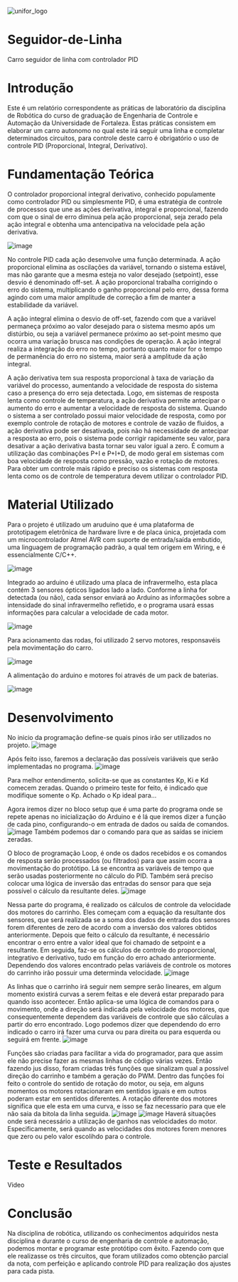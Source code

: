 ![unifor_logo](https://user-images.githubusercontent.com/32148244/30723505-3ff3405a-9f0e-11e7-81fc-152139920f83.jpg)

# Seguidor-de-Linha
Carro seguidor de linha com controlador PID

# Introdução
Este é um relatório correspondente as práticas de laboratório da disciplina de Robótica do curso de graduação de Engenharia de Controle e Automação da Universidade de Fortaleza. Estas práticas consistem em elaborar um carro autonomo no qual este irá seguir uma linha e completar determinados circuitos, para controle deste carro é obrigatório o uso de controle PID (Proporcional, Integral, Derivativo).

# Fundamentação Teórica
O controlador proporcional integral derivativo, conhecido populamente como controlador PID ou simplesmente PID, é uma estratégia de controle de processos que une as ações derivativa, integral e proporcional, fazendo com que o sinal de erro diminua pela ação proporcional, seja zerado pela ação integral e obtenha uma antencipativa na velocidade pela ação derivativa.

![image](https://user-images.githubusercontent.com/32148244/30890172-37492e3a-a2f9-11e7-8d54-d9a767ae875c.png)

No controle PID cada ação desenvolve uma função determinada.
A ação proporcional elimina as oscilações da variável, tornando o sistema estável, mas não garante que a mesma esteja no valor desejado (setpoint), esse desvio é denominado off-set. A ação proporcional trabalha corrigindo o erro do sistema, multiplicando o ganho proporcional pelo erro, dessa forma agindo com uma maior amplitude de correção a fim de manter a estabilidade da variável.

A ação integral elimina o desvio de off-set, fazendo com que a variável permaneça próximo ao valor desejado para o sistema mesmo após um distúrbio,  ou seja a variável permanece próximo ao set-point mesmo que ocorra uma variação brusca nas condições de operação. A ação integral realiza a integração do erro no tempo, portanto quanto maior for o tempo de permanência do erro no sistema, maior será a amplitude da ação integral.

A ação derivativa tem sua resposta  proporcional à taxa de variação da variável do processo, aumentando a velocidade de resposta do sistema caso a presença do erro seja detectada. Logo, em sistemas de resposta lenta como controle de temperatura, a ação derivativa permite antecipar o aumento do erro e aumentar a velocidade de resposta do sistema. Quando o sistema a ser controlado possui maior velocidade de resposta, como por exemplo controle de rotação de motores e controle de vazão de fluidos, a ação derivativa pode ser desativada, pois não há necessidade de antecipar a resposta ao erro, pois o sistema pode corrigir rapidamente seu valor, para desativar a ação derivativa basta tornar seu valor igual a zero.
É comum a utilização das combinações P+I e P+I+D, de modo geral em sistemas com boa velocidade de resposta como pressão, vazão e rotação de motores. Para obter um controle mais rápido e preciso os sistemas com resposta lenta como os de controle de temperatura devem utilizar o controlador PID.

# Material Utilizado
Para o projeto é utilizado um aruduino que é  uma plataforma de prototipagem eletrônica de hardware livre e de placa única, projetada com um microcontrolador Atmel AVR com suporte de entrada/saída embutido, uma linguagem de programação padrão, a qual tem origem em Wiring, e é essencialmente C/C++.

![image](https://user-images.githubusercontent.com/32148244/30890496-5d0e6976-a2fb-11e7-9221-f2f6f4a966d4.png)

Integrado ao arduino é utilizado uma placa de infravermelho, esta placa contém 3 sensores ópticos ligados lado a lado. Conforme a linha for detectada (ou não), cada sensor enviará ao Arduino as informações sobre a intensidade do sinal infravermelho refletido, e o programa usará essas informações para calcular a velocidade de cada motor.

![image](https://user-images.githubusercontent.com/32148244/30890555-99c9c950-a2fb-11e7-9b60-b21ccccc54d2.png)

Para acionamento das rodas, foi utilizado 2 servo motores, responsavéis pela movimentação do carro.

![image](https://user-images.githubusercontent.com/32148244/30890761-d74d0f48-a2fc-11e7-9dfa-e5fa685cd1b2.png)

A alimentação do arduino e motores foi através de um pack de baterias.

![image](https://user-images.githubusercontent.com/32148244/30890726-9669a0ea-a2fc-11e7-924b-27c59c40a049.png)

# Desenvolvimento
No inicio da programação define-se quais pinos irão ser utilizados no projeto.
![image](https://user-images.githubusercontent.com/32027941/30883629-27b02034-a2e3-11e7-99dc-43647386c345.png)

Após feito isso, faremos a declaração das possíveis variáveis que serão implementadas no programa.
![image](https://user-images.githubusercontent.com/32027941/30883870-f73be7d4-a2e3-11e7-8155-29fc88930e7e.png)

Para melhor entendimento, solicita-se que as constantes Kp, Ki e Kd comecem zeradas. Quando o primeiro teste for feito, 
é indicado que modifique somente o Kp. Achado o Kp ideal para...

Agora iremos dizer no bloco setup que é uma parte do programa onde se repete apenas no inicialização do Arduino e é lá que iremos dizer a função de cada pino,  configurando-o em entrada de dados ou saída de comandos.
![image](https://user-images.githubusercontent.com/32027941/30884235-39bcb13c-a2e5-11e7-846e-9f68c9d9ec11.png)
Também podemos dar o comando para que as saídas se iniciem zeradas.

O bloco de programação Loop, é onde os dados recebidos e os comandos de resposta serão processados (ou filtrados) para que assim ocorra a movimentação do protótipo. Lá se encontra as variáveis de tempo que serão usadas posteriormente no cálculo do PID. Também será preciso colocar uma lógica de inversão das entradas do sensor para que seja possível o cálculo da resultante deles.
![image](https://user-images.githubusercontent.com/32027941/30884632-bd095882-a2e6-11e7-8248-94b1c5dc8760.png)

Nessa parte do programa, é realizado os cálculos de controle da velocidade dos motores do carrinho. Eles começam com a equação da resultante dos sensores, que será realizada se a soma dos dados de entrada dos sensores forem diferentes de zero de acordo com a inversão dos valores obtidos anteriormente. Depois que feito o cálculo da resultante, é necessário encontrar o erro entre a valor ideal que foi chamado de setpoint e a resultante. Em seguida, faz-se os cálculos de controle do proporcional, integrativo e derivativo, tudo em função do erro achado anteriormente. Dependendo dos valores encontrado pelas variáveis de controle os motores do carrinho irão possuir uma determinda velocidade.
![image](https://user-images.githubusercontent.com/32027941/30884825-6d5729b2-a2e7-11e7-87f0-81bb78423ff9.png)

As linhas que o carrinho irá seguir nem sempre serão lineares, em algum momento existirá curvas a serem feitas e ele deverá estar preparado para quando isso acontecer. Então aplica-se uma lógica de comandos para o movimento, onde a direção será indicada pela velocidade dos motores, que consequentemente dependem das variáveis de controle que são cálculas a partir do erro encontrado. Logo podemos dizer que dependendo do erro indicado o carro irá fazer uma curva ou para direita ou para esquerda ou seguirá em frente.
![image](https://user-images.githubusercontent.com/32027941/30885426-9a8a2248-a2e9-11e7-8545-a45d546c845c.png)

Funções são criadas para facilitar a vida do programador, para que assim ele não precise fazer as mesmas linhas de código várias vezes. Então fazendo jus disso, foram criadas três funções que sinalizam qual a possível direção do carrinho e também a geração do PWM. Dentro das funções foi feito o controle do sentido de rotação do motor, ou seja, em alguns momentos os motores rotacionaram em sentidos iguais e em outros poderam estar em sentidos diferentes. A rotação diferente dos motores significa que ele esta em uma curva, e isso se faz necessario para que ele não saia da bitola da linha seguida.
![image](https://user-images.githubusercontent.com/32027941/30885618-527bbec0-a2ea-11e7-8611-8c0df927498c.png)
![image](https://user-images.githubusercontent.com/32027941/30885726-cebab91e-a2ea-11e7-8e88-03a688049471.png)
Haverá situações onde será necessário a utilização de ganhos nas velocidades do motor. Especificamente, será quando as velocidades dos motores forem menores que zero ou pelo valor escolihdo para o controle.

# Teste e Resultados
Video
# Conclusão
Na disciplina de robótica, utilizando os conhecimentos adquiridos nesta disciplina e durante o curso de engenharia de controle e automação, podemos montar e programar este protótipo com êxito. Fazendo com que ele realizasse os três circuitos, que foram utilizados como obtenção parcial da nota, com perfeição e aplicando controle PID para realização dos ajustes para cada pista.
